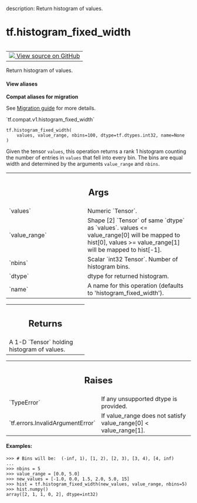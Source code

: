 description: Return histogram of values.

<div itemscope itemtype="http://developers.google.com/ReferenceObject">
<meta itemprop="name" content="tf.histogram_fixed_width" />
<meta itemprop="path" content="Stable" />
</div>

# tf.histogram_fixed_width

<!-- Insert buttons and diff -->

<table class="tfo-notebook-buttons tfo-api nocontent" align="left">
<td>
  <a target="_blank" href="https://github.com/tensorflow/tensorflow/blob/r2.4/tensorflow/python/ops/histogram_ops.py#L102-L147">
    <img src="https://www.tensorflow.org/images/GitHub-Mark-32px.png" />
    View source on GitHub
  </a>
</td>
</table>



Return histogram of values.

<section class="expandable">
  <h4 class="showalways">View aliases</h4>
  <p>
<b>Compat aliases for migration</b>
<p>See
<a href="https://www.tensorflow.org/guide/migrate">Migration guide</a> for
more details.</p>
<p>`tf.compat.v1.histogram_fixed_width`</p>
</p>
</section>

<pre class="devsite-click-to-copy prettyprint lang-py tfo-signature-link">
<code>tf.histogram_fixed_width(
    values, value_range, nbins=100, dtype=tf.dtypes.int32, name=None
)
</code></pre>



<!-- Placeholder for "Used in" -->

Given the tensor `values`, this operation returns a rank 1 histogram counting
the number of entries in `values` that fell into every bin.  The bins are
equal width and determined by the arguments `value_range` and `nbins`.

<!-- Tabular view -->
 <table class="responsive fixed orange">
<colgroup><col width="214px"><col></colgroup>
<tr><th colspan="2"><h2 class="add-link">Args</h2></th></tr>

<tr>
<td>
`values`
</td>
<td>
Numeric `Tensor`.
</td>
</tr><tr>
<td>
`value_range`
</td>
<td>
Shape [2] `Tensor` of same `dtype` as `values`.
values <= value_range[0] will be mapped to hist[0],
values >= value_range[1] will be mapped to hist[-1].
</td>
</tr><tr>
<td>
`nbins`
</td>
<td>
Scalar `int32 Tensor`.  Number of histogram bins.
</td>
</tr><tr>
<td>
`dtype`
</td>
<td>
dtype for returned histogram.
</td>
</tr><tr>
<td>
`name`
</td>
<td>
A name for this operation (defaults to 'histogram_fixed_width').
</td>
</tr>
</table>



<!-- Tabular view -->
 <table class="responsive fixed orange">
<colgroup><col width="214px"><col></colgroup>
<tr><th colspan="2"><h2 class="add-link">Returns</h2></th></tr>
<tr class="alt">
<td colspan="2">
A 1-D `Tensor` holding histogram of values.
</td>
</tr>

</table>



<!-- Tabular view -->
 <table class="responsive fixed orange">
<colgroup><col width="214px"><col></colgroup>
<tr><th colspan="2"><h2 class="add-link">Raises</h2></th></tr>

<tr>
<td>
`TypeError`
</td>
<td>
If any unsupported dtype is provided.
</td>
</tr><tr>
<td>
`tf.errors.InvalidArgumentError`
</td>
<td>
If value_range does not
satisfy value_range[0] < value_range[1].
</td>
</tr>
</table>



#### Examples:



```
>>> # Bins will be:  (-inf, 1), [1, 2), [2, 3), [3, 4), [4, inf)
...
>>> nbins = 5
>>> value_range = [0.0, 5.0]
>>> new_values = [-1.0, 0.0, 1.5, 2.0, 5.0, 15]
>>> hist = tf.histogram_fixed_width(new_values, value_range, nbins=5)
>>> hist.numpy()
array([2, 1, 1, 0, 2], dtype=int32)
```